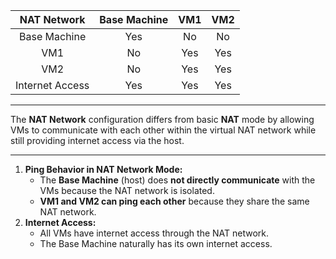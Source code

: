 
| **NAT Network** | Base Machine | VM1 | VM2 |
| :-------------: | :----------: | :-: | :-: |
|  Base Machine   |     Yes      | No  | No  |
|       VM1       |      No      | Yes | Yes |
|       VM2       |      No      | Yes | Yes |
| Internet Access |     Yes      | Yes | Yes |

---

The **NAT Network** configuration differs from basic **NAT** mode by allowing VMs to communicate with each other within the virtual NAT network while still providing internet access via the host. 

---

1. **Ping Behavior in NAT Network Mode:**
    - The **Base Machine** (host) does **not directly communicate** with the VMs because the NAT network is isolated.
    - **VM1 and VM2 can ping each other** because they share the same NAT network.
2. **Internet Access:**
    - All VMs have internet access through the NAT network.
    - The Base Machine naturally has its own internet access.

